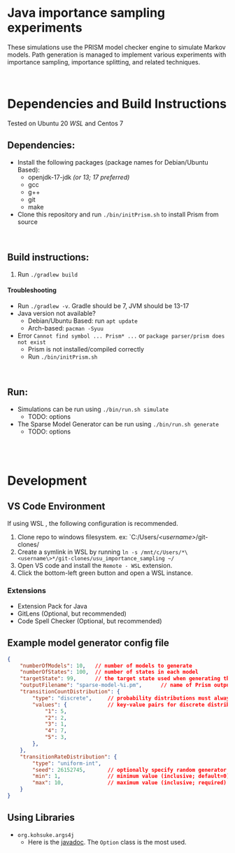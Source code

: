 # Java importance sampling experiments

These simulations use the PRISM model checker engine to 
simulate Markov models. Path generation is managed to 
implement various experiments with importance sampling, 
importance splitting, and related techniques.

<br>

# Dependencies and Build Instructions

Tested on Ubuntu 20 *WSL* and Centos 7

## Dependencies:

- Install the following packages (package names for Debian/Ubuntu Based):
    - openjdk-17-jdk *(or 13; 17 preferred)*
    - gcc
    - g++
    - git
    - make
- Clone this repository and run `./bin/initPrism.sh` to install Prism from source

<br>

## Build instructions:

1. Run `./gradlew build`


#### Troubleshooting

- Run `./gradlew -v`. Gradle should be 7, JVM should be 13-17
- Java version not available?
    - Debian/Ubuntu Based: run `apt update`
    - Arch-based: `pacman -Syuu`
- Error `Cannot find symbol ... Prism* ...` or `package parser/prism does not exist`
    - Prism is not installed/compiled correctly
    - Run `./bin/initPrism.sh`

<br>

 ## Run:

- Simulations can be run using `./bin/run.sh simulate`
    - TODO: options
- The Sparse Model Generator can be run using `./bin/run.sh generate`
    - TODO: options

<br><br>

# Development

## VS Code Environment

If using WSL , the following configuration is recommended.
  1. Clone repo to windows filesystem. ex: `C:/Users/*\<username\>*/git-clones/
  2. Create a symlink in WSL by running
  ```ln -s /mnt/c/Users/*\<username\>*/git-clones/usu_importance_sampling ~/```
  3. Open VS code and install the `Remote - WSL` extension.
  4. Click the bottom-left green button and open a WSL instance.

### Extensions
- Extension Pack for Java
- GitLens (Optional, but recommended)
- Code Spell Checker (Optional, but recommended)

## Example model generator config file

```json
{
    "numberOfModels": 10,   // number of models to generate
    "numberOfStates": 100,  // number of states in each model
    "targetState": 99,      // the target state used when generating the seed path
    "outputFilename": "sparse-model-%i.pm",      // name of Prism output file, can include placeholders
    "transitionCountDistribution": {
        "type": "discrete",     // probability distributions must always include a type
        "values": {             // key-value pairs for discrete distributions
            "1": 5,
            "2": 2,
            "3": 1,
            "4": 7,
            "5": 3,
        },
    },
    "transitionRateDistribution": {
        "type": "uniform-int",
        "seed": 26152745,       // optionally specify random generator seed
        "min": 1,               // minimum value (inclusive; default=0)
        "max": 10,              // maximum value (inclusive; required)
    }
}
```

## Using Libraries

- `org.kohsuke.args4j`
    - Here is the [javadoc](https://args4j.kohsuke.org/args4j/apidocs/). The `Option` class is the most used.
